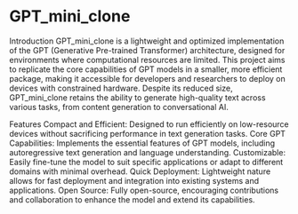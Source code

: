 # GPT_mini_clone

Introduction
GPT_mini_clone is a lightweight and optimized implementation of the GPT (Generative Pre-trained Transformer) architecture, designed for environments where computational resources are limited. This project aims to replicate the core capabilities of GPT models in a smaller, more efficient package, making it accessible for developers and researchers to deploy on devices with constrained hardware. Despite its reduced size, GPT_mini_clone retains the ability to generate high-quality text across various tasks, from content generation to conversational AI.

Features
Compact and Efficient: Designed to run efficiently on low-resource devices without sacrificing performance in text generation tasks.
Core GPT Capabilities: Implements the essential features of GPT models, including autoregressive text generation and language understanding.
Customizable: Easily fine-tune the model to suit specific applications or adapt to different domains with minimal overhead.
Quick Deployment: Lightweight nature allows for fast deployment and integration into existing systems and applications.
Open Source: Fully open-source, encouraging contributions and collaboration to enhance the model and extend its capabilities.
